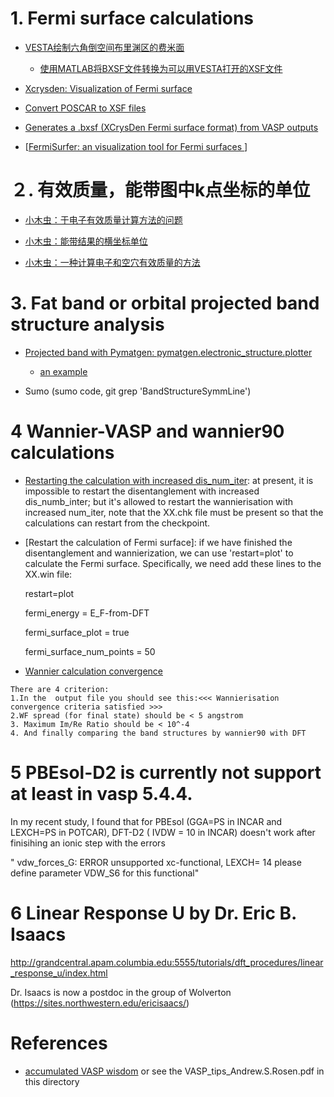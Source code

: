# 1. Fermi surface calculations

- [VESTA绘制六角倒空间布里渊区的费米面](http://blog.sciencenet.cn/blog-3352196-1069656.html)
  - [使用MATLAB将BXSF文件转换为可以用VESTA打开的XSF文件](<http://blog.sciencenet.cn/home.php?mod=space&uid=1502061&do=blog&id=1026133>)

- [Xcrysden: Visualization of Fermi surface](<http://www.xcrysden.org/doc/fermi.html>)

- [Convert POSCAR to XSF files](<http://home.ustc.edu.cn/~lipai/scripts/ml_scripts/pos2xsf.html>)

- [Generates a .bxsf (XCrysDen Fermi surface format) from VASP outputs](<https://github.com/bkchang/vasp2x_fs>)

- [[FermiSurfer: an visualization tool for Fermi surfaces ](http://osdn.jp/projects/fermisurfer/)]

# ２. 有效质量，能带图中k点坐标的单位

- [小木虫：于电子有效质量计算方法的问题](http://muchong.com/t-10575534-1)

- [小木虫：能带结果的横坐标单位](http://muchong.com/html/201708/7390503.html)

- [小木虫：一种计算电子和空穴有效质量的方法](http://muchong.com/t-7149817-1-amp;fpage-1)

# 3. Fat band or orbital projected band structure analysis 

- [Projected band with Pymatgen: pymatgen.electronic_structure.plotter](http://blog.wangruixing.cn/2019/05/19/pymatgen-band/)

  - [an example](https://kwaters4.github.io/journal/Projected_DOS.html)
- Sumo (sumo code, git grep 'BandStructureSymmLine')

# 4 Wannier-VASP and wannier90 calculations

- [Restarting the calculation with increased dis_num_iter](https://lists.quantum-espresso.org/pipermail/wannier/2014-December/000929.html): at present,
it is impossible to restart the disentanglement with increased dis_numb_inter;
but it's allowed to restart the wannierisation with increased num_iter, note
that the XX.chk file must be present so that the calculations can restart from
the checkpoint.

- [Restart the calculation of Fermi surface]: if we have finished the
  disentanglement and wannierization, we can use 'restart=plot' to calculate
the Fermi surface. Specifically, we need add these lines to the XX.win file:

  restart=plot

  fermi_energy = E_F-from-DFT

  fermi_surface_plot = true

  fermi_surface_num_points = 50
  
- [Wannier calculation convergence](https://lists.quantum-espresso.org/pipermail/wannier/2016-May/001171.html)

```
There are 4 criterion:
1.In the  output file you should see this:<<< Wannierisation
convergence criteria satisfied >>>
2.WF spread (for final state) should be < 5 angstrom
3. Maximum Im/Re Ratio should be < 10^-4
4. And finally comparing the band structures by wannier90 with DFT
```

# 5 PBEsol-D2 is currently not support at least in vasp 5.4.4.

In my recent study, I found that for PBEsol (GGA=PS in INCAR and LEXCH=PS in POTCAR), DFT-D2 ( IVDW = 10 in INCAR) doesn't work after finisihing an ionic step with the errors

" vdw_forces_G: ERROR unsupported xc-functional, LEXCH=          14
 please define parameter VDW_S6 for this functional"

# 6 Linear Response U by Dr. Eric B. Isaacs 

http://grandcentral.apam.columbia.edu:5555/tutorials/dft_procedures/linear_response_u/index.html

Dr. Isaacs is now a postdoc in the group of Wolverton (https://sites.northwestern.edu/ericisaacs/)


# References

- [accumulated VASP wisdom](https://sites.tufts.edu/andrewrosen/density-functional-theory/vasp/)  or see the VASP_tips_Andrew.S.Rosen.pdf in this directory
